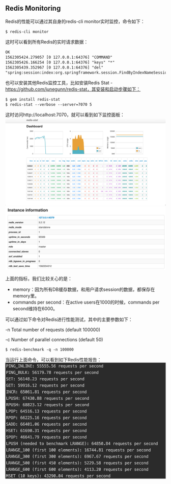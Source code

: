 ## Redis Monitoring

Redis的性能可以通过其自身的redis-cli monitor实时监控，命令如下：
```
$ redis-cli monitor
```

这时可以看到所有Redis的实时请求数据：
```
OK
1562305424.279057 [0 127.0.0.1:64376] "COMMAND"
1562305426.166254 [0 127.0.0.1:64376] "keys" "*"
1562305439.352967 [0 127.0.0.1:64376] "del" "spring:session:index:org.springframework.session.FindByIndexNameSessionRepository.PRINCIPAL_NAME_INDEX_NAME:admin"
```

也可以安装其他Redis监控工具，比如安装Redis Stat - https://github.com/junegunn/redis-stat，其安装和启动步骤如下：
```
$ gem install redis-stat
$ redis-stat --verbose --server=7070 5
```

这时访问http://localhost:7070，就可以看到如下监控面板：
![redis](./pix/redis.png)
![redis-info](./pix/redis-info.png)

上面的指标，我们比较关心的是：

* memory：因为所有DB缓存数据，和用户请求session的数据，都保存在memory里。
* commands per second：在active users在1000的时候，commands per second维持在6000。

可以通过如下命令对Redis进行性能测试，其中的主要参数如下：

-n Total number of requests (default 100000)

-c Number of parallel connections (default 50)

```
$ redis-benchmark -q -n 100000
```

当运行上面命令，可以看到如下Redis性能报告：
![redis-benchmark](./pix/redis-benchmark.png)